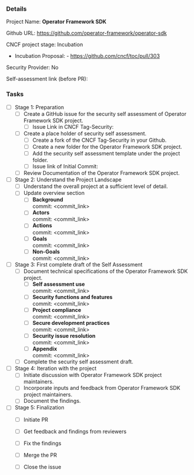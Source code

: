 ### Details
Project Name: **Operator Framework SDK**

Github URL: https://github.com/operator-framework/operator-sdk

CNCF project stage: Incubation 
- Incubation Proposal: - https://github.com/cncf/toc/pull/303

Security Provider: No

Self-assessment link (before PR): 

### Tasks
- [ ] Stage 1: Preparation
   - [ ] Create a GitHub issue for the security self assessment of Operator Framework SDK project.
      - [ ] Issue Link in CNCF Tag-Security: <link>
   - [ ] Create a place holder of security self assessment.
      - [ ] Create a fork of the CNCF Tag-Security in your Github.
      - [ ] Create a new folder for the Operator Framework SDK project.
      - [ ] Add the security self assessment template under the project folder.
      - [ ] Issue link of Initial Commit: <link>
   - [ ] Review Documentation of the Operator Framework SDK project.
- [ ]  Stage 2: Understand the Project Landscape
   - [ ] Understand the overall project at a sufficient level of detail.
   - [ ] Update overview section
      - [ ] **Background** <br> commit: <commit_link>
      - [ ] **Actors** <br> commit: <commit_link>
      - [ ] **Actions** <br> commit: <commit_link>
      - [ ] **Goals** <br> commit: <commit_link>
      - [ ] **Non-Goals** <br> commit: <commit_link>
- [ ]  Stage 3: First complete draft of the Self Assessment
   - [ ] Document technical specifications of the Operator Framework SDK project.
      - [ ] **Self assessment use** <br> commit: <commit_link>
      - [ ] **Security functions and features** <br> commit: <commit_link>
      - [ ] **Project compliance** <br> commit: <commit_link>
      - [ ] **Secure development practices** <br> commit: <commit_link>
      - [ ] **Security issue resolution** <br> commit: <commit_link>
      - [ ] **Appendix** <br> commit: <commit_link>
   - [ ] Complete the security self assessment draft.

- [ ]  Stage 4: Iteration with the project
   - [ ] Initiate discussion with Operator Framework SDK project maintainers.
   - [ ] Incorporate inputs and feedback from Operator Framework SDK project maintainers.
   - [ ] Document the findings.

- [ ] Stage 5: Finalization
   - [ ] Initiate PR
   - [ ] Get feedback and findings from reviewers
   - [ ] Fix the findings
   - [ ] Merge the PR
   - [ ] Close the issue

